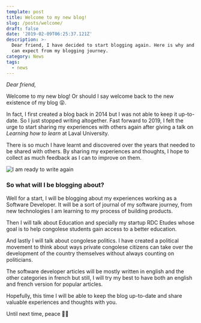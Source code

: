 ```yaml
---
template: post
title: Welcome to my new blog!
slug: /posts/welcome/
draft: false
date: '2019-02-09T06:25:37.121Z'
description: >-
  Dear friend, I have decided to start blogging again. Here is why and what you
  can expect from my blogging journey.
category: News
tags:
  - news
---
```

_Dear friend,_

Welcome to my new blog! Or should I say welcome back to the new existence of my blog 😝. 

In fact, I first created a blog back in 2014 but I was not able to keep it up-to-date. So I just stopped writing altogether.
Fast forward to 2019, I felt the urge to start sharing my experiences with others again after giving a talk on _Learning how to learn_ at Laval University.

There is so much I have learnt and discovered over the years that needed to be shared with others.
By sharing my experiences and thoughts, I hope to collect as much feedback as I can to improve on them.

![I am ready to write again](/media/writing.jpg)

### So what will I be blogging about?

Well for a start, I will be blogging about my experiences working as a Software Developer. 
It will be a sort of journal of my software journey, from new technologies I am learning to my process of building products.

Then I will talk about Education and specially my startup RDC Etudes whose goal is to help congolese students gain access to a better education.

And lastly I will talk about congolese politics. I have created a political movement to think about ways private congolese citizens can take over the development of the country themselves without always counting on politicians.

The software developer articles will be mostly written in english and the other categories in french but still, I will try my best to have both an english and french version for popular articles.

Hopefully, this time I will be able to keep the blog up-to-date and share valuable experiences and thoughts with you.

Until next time, peace ✌🏾
